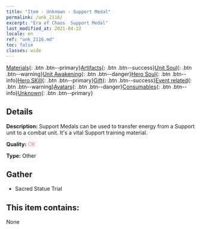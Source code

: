 ```yaml
---
title: "Item - Unknown - Support Medal"
permalink: /unk_2116/
excerpt: "Era of Chaos  Support Medal"
last_modified_at: 2021-04-22
locale: en
ref: "unk_2116.md"
toc: false
classes: wide
---
```

 [Materials](/Items/){: .btn .btn--primary}[Artifacts](/Items/Artifacts/){: .btn .btn--success}[Unit Soul](/Items/UnitSoul/){: .btn .btn--warning}[Unit Awakening](/Items/UnitAwakening/){: .btn .btn--danger}[Hero Soul](/Items/HeroSoul/){: .btn .btn--info}[Hero SKill](/Items/HeroSkill/){: .btn .btn--primary}[Gift](/Items/Gift/){: .btn .btn--success}[Event related](/Items/Events/){: .btn .btn--warning}[Avatars](/Items/Avatars/){: .btn .btn--danger}[Consumables](/Items/Consumables/){: .btn .btn--info}[Unknown](/Items/Unknown/){: .btn .btn--primary}

## Details
 **Description:** Support Medals can be used to transfer energy from a Support unit to a combat unit. It's a vital Support training material.

 **Quality:** <span style="color: #DA70D6">OK</span>

 **Type:** Other

## Gather

*    Sacred Statue Trial 

## This item contains:

  None

